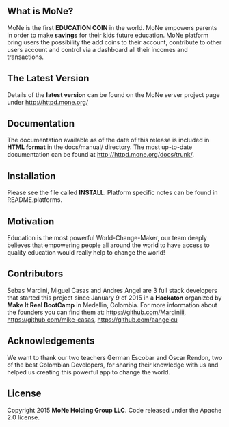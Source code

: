 ## What is MoNe?

MoNe is the first **EDUCATION COIN** in the world. MoNe empowers parents in order to make **savings** for their kids future education. MoNe platform bring users the possibility the add coins to their account, contribute to other users account and control via a dashboard all their incomes and transactions. 

## The Latest Version

Details of the **latest version** can be found on the MoNe server project page under http://httpd.mone.org/

## Documentation

The documentation available as of the date of this release is included in **HTML format** in the docs/manual/ directory.  The most
up-to-date documentation can be found at http://httpd.mone.org/docs/trunk/.

## Installation
Please see the file called **INSTALL**.  Platform specific notes can be found in README.platforms.

## Motivation

Education is the most powerful World-Change-Maker, our team deeply believes that empowering people all around the world to have access to quality education would really help to change the world!

## Contributors

Sebas Mardini, Miguel Casas and Andres Angel are 3 full stack developers that started this project since January 9 of 2015 in a **Hackaton** organized by **Make It Real BootCamp** in Medellin, Colombia. For more information about the founders you can find them at: https://github.com/Mardiniii, https://github.com/mike-casas, https://github.com/aangelcu 

## Acknowledgements

We want to thank our two teachers German Escobar and Oscar Rendon, two of the best Colombian Developers, for sharing their knowledge with us and helped us creating this powerful app to change the world. 

## License

Copyright 2015 **MoNe Holding Group LLC**. Code released under the Apache 2.0 license.
